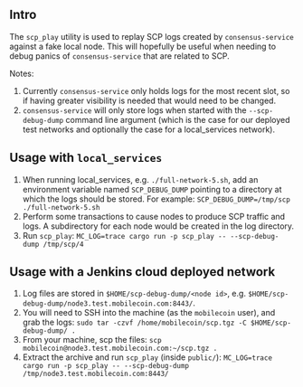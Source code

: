 ## Intro

The `scp_play` utility is used to replay SCP logs created by `consensus-service` against a fake local node. This will hopefully be useful when needing to debug panics of `consensus-service` that are related to SCP.

Notes:
1. Currently `consensus-service` only holds logs for the most recent slot, so if having greater visibility is needed that would need to be changed.
1. `consensus-service` will only store logs when started with the `--scp-debug-dump` command line argument (which is the case for our deployed test networks and optionally the case for a local_services network).

## Usage with `local_services`

1. When running local_services, e.g. `./full-network-5.sh`, add an environment variable named `SCP_DEBUG_DUMP` pointing to a directory at which the logs should be stored. For example: `SCP_DEBUG_DUMP=/tmp/scp ./full-network-5.sh`
1. Perform some transactions to cause nodes to produce SCP traffic and logs. A subdirectory for each node would be created in the log directory.
1. Run `scp_play`: `MC_LOG=trace cargo run -p scp_play -- --scp-debug-dump /tmp/scp/4`

## Usage with a Jenkins cloud deployed network

1. Log files are stored in `$HOME/scp-debug-dump/<node id>`, e.g. `$HOME/scp-debug-dump/node3.test.mobilecoin.com:8443/`.
1. You will need to SSH into the machine (as the `mobilecoin` user), and grab the logs: `sudo tar -czvf /home/mobilecoin/scp.tgz -C $HOME/scp-debug-dump/ .`
1. From your machine, scp the files: `scp mobilecoin@node3.test.mobilecoin.com:~/scp.tgz .`
1. Extract the archive and run `scp_play` (inside `public/`): `MC_LOG=trace cargo run -p scp_play -- --scp-debug-dump /tmp/node3.test.mobilecoin.com:8443/`

